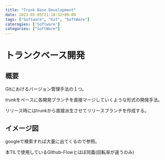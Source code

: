 ```yaml
---
title: "Trunk Base Development"
date: 2023-05-05T21:18:52+09:00
tags: ["Software", "Git", "SoftWare"]
caterogies: ['Software']
categories: ["SoftWare"]
---
```

# トランクベース開発

## 概要

Gitにおけるバージョン管理手法の１つ。

trunkをベースに各開発ブランチを直接マージしていくような形式の開発手法。

リリース時にはtrunkから直接派生させてリリースブランチを作成する。

## イメージ図

googleで検索すれば大量に出てくるので参照。

本TILで使用しているGithub-Flowとほぼ同義(回転率が違うのみ)